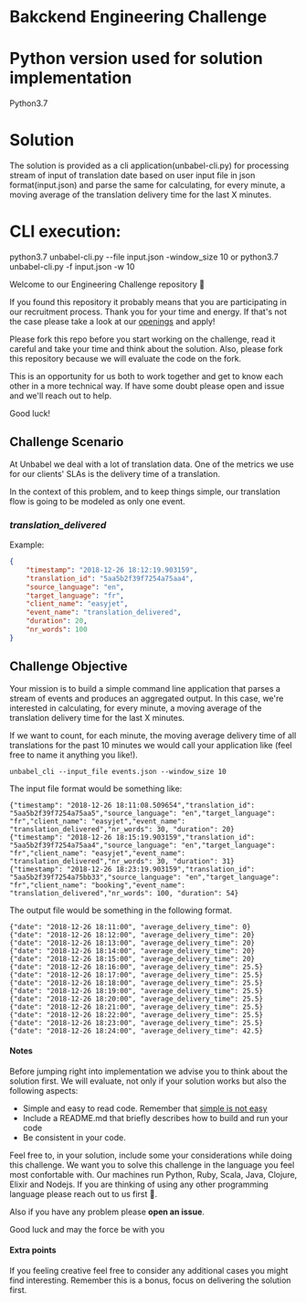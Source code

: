 # Bakckend Engineering Challenge

# Python version used for solution implementation
Python3.7

# Solution
The solution is provided as a cli application(unbabel-cli.py) for processing stream of input of translation date based on user input file in json format(input.json) and parse the same for calculating, for every minute, a moving average of the translation delivery time for the last X minutes.

# CLI execution:
python3.7 unbabel-cli.py --file input.json -window_size 10
or
python3.7 unbabel-cli.py -f input.json -w 10

Welcome to our Engineering Challenge repository 🖖

If you found this repository it probably means that you are participating in our recruitment process. Thank you for your time and energy. If that's not the case please take a look at our [openings](https://unbabel.com/careers/) and apply!

Please fork this repo before you start working on the challenge, read it careful and take your time and think about the solution. Also, please fork this repository because we will evaluate the code on the fork.

This is an opportunity for us both to work together and get to know each other in a more technical way. If have some doubt please open and issue and we'll reach out to help.

Good luck!

## Challenge Scenario

At Unbabel we deal with a lot of translation data. One of the metrics we use for our clients' SLAs is the delivery time of a translation.

In the context of this problem, and to keep things simple, our translation flow is going to be modeled as only one event.

### *translation_delivered*

Example:

```json
{
	"timestamp": "2018-12-26 18:12:19.903159",
	"translation_id": "5aa5b2f39f7254a75aa4",
	"source_language": "en",
	"target_language": "fr",
	"client_name": "easyjet",
	"event_name": "translation_delivered",
	"duration": 20,
	"nr_words": 100
}
```

## Challenge Objective

Your mission is to build a simple command line application that parses a stream of events and produces an aggregated output. In this case, we're interested in calculating, for every minute, a moving average of the translation delivery time for the last X minutes.

If we want to count, for each minute, the moving average delivery time of all translations for the past 10 minutes we would call your application like (feel free to name it anything you like!).

	unbabel_cli --input_file events.json --window_size 10

The input file format would be something like:

	{"timestamp": "2018-12-26 18:11:08.509654","translation_id": "5aa5b2f39f7254a75aa5","source_language": "en","target_language": "fr","client_name": "easyjet","event_name": "translation_delivered","nr_words": 30, "duration": 20}
	{"timestamp": "2018-12-26 18:15:19.903159","translation_id": "5aa5b2f39f7254a75aa4","source_language": "en","target_language": "fr","client_name": "easyjet","event_name": "translation_delivered","nr_words": 30, "duration": 31}
	{"timestamp": "2018-12-26 18:23:19.903159","translation_id": "5aa5b2f39f7254a75bb33","source_language": "en","target_language": "fr","client_name": "booking","event_name": "translation_delivered","nr_words": 100, "duration": 54}


The output file would be something in the following format.

```
{"date": "2018-12-26 18:11:00", "average_delivery_time": 0}
{"date": "2018-12-26 18:12:00", "average_delivery_time": 20}
{"date": "2018-12-26 18:13:00", "average_delivery_time": 20}
{"date": "2018-12-26 18:14:00", "average_delivery_time": 20}
{"date": "2018-12-26 18:15:00", "average_delivery_time": 20}
{"date": "2018-12-26 18:16:00", "average_delivery_time": 25.5}
{"date": "2018-12-26 18:17:00", "average_delivery_time": 25.5}
{"date": "2018-12-26 18:18:00", "average_delivery_time": 25.5}
{"date": "2018-12-26 18:19:00", "average_delivery_time": 25.5}
{"date": "2018-12-26 18:20:00", "average_delivery_time": 25.5}
{"date": "2018-12-26 18:21:00", "average_delivery_time": 25.5}
{"date": "2018-12-26 18:22:00", "average_delivery_time": 25.5}
{"date": "2018-12-26 18:23:00", "average_delivery_time": 25.5}
{"date": "2018-12-26 18:24:00", "average_delivery_time": 42.5}
```

#### Notes

Before jumping right into implementation we advise you to think about the solution first. We will evaluate, not only if your solution works but also the following aspects:

+ Simple and easy to read code. Remember that [simple is not easy](https://www.infoq.com/presentations/Simple-Made-Easy)
+ Include a README.md that briefly describes how to build and run your code
+ Be consistent in your code.

Feel free to, in your solution, include some your considerations while doing this challenge. We want you to solve this challenge in the language you feel most confortable with. Our machines run Python, Ruby, Scala, Java, Clojure, Elixir and Nodejs. If you are thinking of using any other programming language please reach out to us first 🙏.

Also if you have any problem please **open an issue**.

Good luck and may the force be with you

#### Extra points

If you feeling creative feel free to consider any additional cases you might find interesting. Remember this is a bonus, focus on delivering the solution first.

